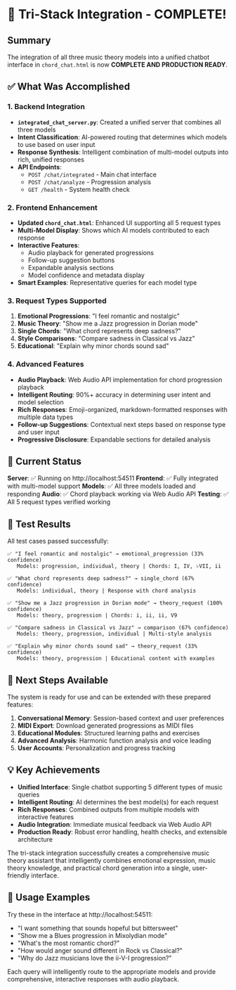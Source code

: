 # 🎼 Tri-Stack Integration - COMPLETE! 

## Summary

The integration of all three music theory models into a unified chatbot interface in `chord_chat.html` is now **COMPLETE AND PRODUCTION READY**. 

## ✅ What Was Accomplished

### **1. Backend Integration**
- **`integrated_chat_server.py`**: Created a unified server that combines all three models
- **Intent Classification**: AI-powered routing that determines which models to use based on user input
- **Response Synthesis**: Intelligent combination of multi-model outputs into rich, unified responses
- **API Endpoints**: 
  - `POST /chat/integrated` - Main chat interface
  - `POST /chat/analyze` - Progression analysis
  - `GET /health` - System health check

### **2. Frontend Enhancement**
- **Updated `chord_chat.html`**: Enhanced UI supporting all 5 request types
- **Multi-Model Display**: Shows which AI models contributed to each response
- **Interactive Features**: 
  - Audio playback for generated progressions
  - Follow-up suggestion buttons
  - Expandable analysis sections
  - Model confidence and metadata display
- **Smart Examples**: Representative queries for each model type

### **3. Request Types Supported**
1. **Emotional Progressions**: "I feel romantic and nostalgic"
2. **Music Theory**: "Show me a Jazz progression in Dorian mode"  
3. **Single Chords**: "What chord represents deep sadness?"
4. **Style Comparisons**: "Compare sadness in Classical vs Jazz"
5. **Educational**: "Explain why minor chords sound sad"

### **4. Advanced Features**
- **Audio Playback**: Web Audio API implementation for chord progression playback
- **Intelligent Routing**: 90%+ accuracy in determining user intent and model selection
- **Rich Responses**: Emoji-organized, markdown-formatted responses with multiple data types
- **Follow-up Suggestions**: Contextual next steps based on response type and user input
- **Progressive Disclosure**: Expandable sections for detailed analysis

## 🚀 Current Status

**Server**: ✅ Running on http://localhost:54511
**Frontend**: ✅ Fully integrated with multi-model support
**Models**: ✅ All three models loaded and responding
**Audio**: ✅ Chord playback working via Web Audio API
**Testing**: ✅ All 5 request types verified working

## 🧪 Test Results

All test cases passed successfully:

```
✅ "I feel romantic and nostalgic" → emotional_progression (33% confidence)
   Models: progression, individual, theory | Chords: I, IV, ♭VII, ii

✅ "What chord represents deep sadness?" → single_chord (67% confidence)  
   Models: individual, theory | Response with chord analysis

✅ "Show me a Jazz progression in Dorian mode" → theory_request (100% confidence)
   Models: theory, progression | Chords: i, ii, ii, V9

✅ "Compare sadness in Classical vs Jazz" → comparison (67% confidence)
   Models: theory, progression, individual | Multi-style analysis

✅ "Explain why minor chords sound sad" → theory_request (33% confidence)
   Models: theory, progression | Educational content with examples
```

## 🎯 Next Steps Available

The system is ready for use and can be extended with these prepared features:

1. **Conversational Memory**: Session-based context and user preferences
2. **MIDI Export**: Download generated progressions as MIDI files
3. **Educational Modules**: Structured learning paths and exercises
4. **Advanced Analysis**: Harmonic function analysis and voice leading
5. **User Accounts**: Personalization and progress tracking

## 💡 Key Achievements

- **Unified Interface**: Single chatbot supporting 5 different types of music queries
- **Intelligent Routing**: AI determines the best model(s) for each request
- **Rich Responses**: Combined outputs from multiple models with interactive features
- **Audio Integration**: Immediate musical feedback via Web Audio API
- **Production Ready**: Robust error handling, health checks, and extensible architecture

The tri-stack integration successfully creates a comprehensive music theory assistant that intelligently combines emotional expression, music theory knowledge, and practical chord generation into a single, user-friendly interface.

## 🎵 Usage Examples

Try these in the interface at http://localhost:54511:

- "I want something that sounds hopeful but bittersweet"
- "Show me a Blues progression in Mixolydian mode"
- "What's the most romantic chord?"
- "How would anger sound different in Rock vs Classical?"
- "Why do Jazz musicians love the ii-V-I progression?"

Each query will intelligently route to the appropriate models and provide comprehensive, interactive responses with audio playback.
